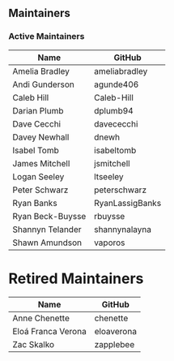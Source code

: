## Maintainers

### Active Maintainers
| Name | GitHub |
| --- | --- |
| Amelia Bradley | ameliabradley |
| Andi Gunderson | agunde406 |
| Caleb Hill | Caleb-Hill |
| Darian Plumb | dplumb94 |
| Dave Cecchi | davececchi |
| Davey Newhall | dnewh |
| Isabel Tomb | isabeltomb |
| James Mitchell | jsmitchell |
| Logan Seeley | ltseeley |
| Peter Schwarz | peterschwarz |
| Ryan Banks | RyanLassigBanks |
| Ryan Beck-Buysse | rbuysse |
| Shannyn Telander | shannynalayna |
| Shawn Amundson | vaporos |

# Retired Maintainers
| Name | GitHub |
| --- | --- |
| Anne Chenette | chenette |
| Eloá Franca Verona | eloaverona |
| Zac Skalko | zapplebee |
